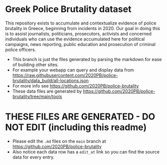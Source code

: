 
# Greek Police Brutality dataset
This repository exists to accumulate and contextualize evidence of police brutality in Greece, beginning from incidents in 2020.
Our goal in doing this is to assist journalists, politicians, prosecutors, activists and concerned individuals who can use the evidence accumulated here for political campaigns, news reporting, public education and prosecution of criminal police officers.
* This branch is just the files generated by parsing the markdown for ease of building other sites.
* For example your webapp can query and display data from https://raw.githubusercontent.com/2020PB/police-brutality/data_build/all-locations.json
* For more info see https://github.com/2020PB/police-brutality
* These data files are generated by https://github.com/2020PB/police-brutality/tree/main/tools
# THESE FILES ARE GENERATED - DO NOT EDIT (including this readme)
* Please edit the `.md` files on the `main` branch at https://github.com/2020PB/police-brutality
* Also notice each data row has a `edit_at` link so you can find the source data for every entry.
